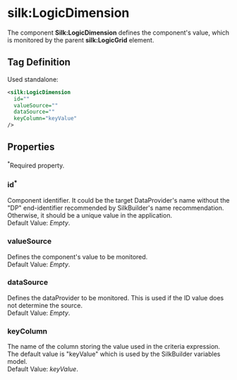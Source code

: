 # silk:LogicDimension
The component **Silk:LogicDimension** defines the component's value, which is monitored by the parent **silk:LogicGrid** element.

## Tag Definition
Used standalone:
```xml
<silk:LogicDimension
  id=""
  valueSource=""
  dataSource=""
  keyColumn="keyValue"
/>
```

## Properties 
<sup>*</sup>Required property.
### id<sup>*</sup>
Component identifier. It could be the target DataProvider's name without the "DP" end-identifier recommended by SilkBuilder's name recommendation. Otherwise, it should be a unique value in the application.<br>Default Value: *Empty*.
### valueSource
Defines the component's value to be monitored.<br>Default Value: *Empty*.
### dataSource
Defines the dataProvider to be monitored. This is used if the ID value does not determine the source.<br>Default Value: *Empty*.
### keyColumn
The name of the column storing the value used in the criteria expression. The default value is "keyValue" which is used by the SilkBuilder variables model.<br>Default Value: *keyValue*.
